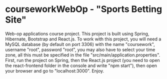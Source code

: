 # courseworkWebOp - "Sports Betting Site"
 Web-op applications course project.
 This project is built using Spring, Hibernate, Bootstrap and React.js. To work with this project, you will need a MySQL database (by default on port 3306) with the name "coursework", username "root", password "root", you may also have to select your time zone, all this must be specified in the file "src/main/application.properties". First, run the project on Spring, then the React.js project (you need to open the react-frontend folder in the console and write "npm start"), then open your browser and go to "localhost:3000". Enjoy.
